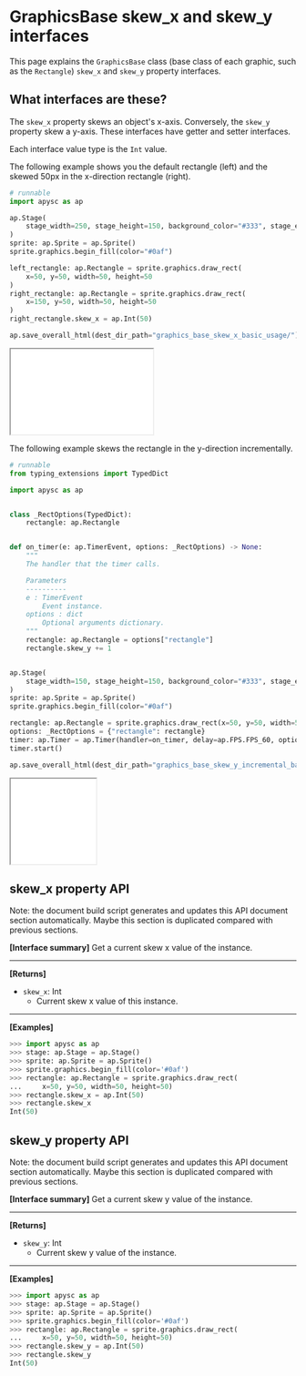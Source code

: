 # GraphicsBase skew_x and skew_y interfaces

This page explains the `GraphicsBase` class (base class of each graphic, such as the `Rectangle`) `skew_x` and `skew_y` property interfaces.

## What interfaces are these?

The `skew_x` property skews an object's x-axis. Conversely, the `skew_y` property skew a y-axis. These interfaces have getter and setter interfaces.

Each interface value type is the `Int` value.

The following example shows you the default rectangle (left) and the skewed 50px in the x-direction rectangle (right).

```py
# runnable
import apysc as ap

ap.Stage(
    stage_width=250, stage_height=150, background_color="#333", stage_elem_id="stage"
)
sprite: ap.Sprite = ap.Sprite()
sprite.graphics.begin_fill(color="#0af")

left_rectangle: ap.Rectangle = sprite.graphics.draw_rect(
    x=50, y=50, width=50, height=50
)
right_rectangle: ap.Rectangle = sprite.graphics.draw_rect(
    x=150, y=50, width=50, height=50
)
right_rectangle.skew_x = ap.Int(50)

ap.save_overall_html(dest_dir_path="graphics_base_skew_x_basic_usage/")
```

<iframe src="static/graphics_base_skew_x_basic_usage/index.html" width="250" height="150"></iframe>

The following example skews the rectangle in the y-direction incrementally.

```py
# runnable
from typing_extensions import TypedDict

import apysc as ap


class _RectOptions(TypedDict):
    rectangle: ap.Rectangle


def on_timer(e: ap.TimerEvent, options: _RectOptions) -> None:
    """
    The handler that the timer calls.

    Parameters
    ----------
    e : TimerEvent
        Event instance.
    options : dict
        Optional arguments dictionary.
    """
    rectangle: ap.Rectangle = options["rectangle"]
    rectangle.skew_y += 1


ap.Stage(
    stage_width=150, stage_height=150, background_color="#333", stage_elem_id="stage"
)
sprite: ap.Sprite = ap.Sprite()
sprite.graphics.begin_fill(color="#0af")

rectangle: ap.Rectangle = sprite.graphics.draw_rect(x=50, y=50, width=50, height=50)
options: _RectOptions = {"rectangle": rectangle}
timer: ap.Timer = ap.Timer(handler=on_timer, delay=ap.FPS.FPS_60, options=options)
timer.start()

ap.save_overall_html(dest_dir_path="graphics_base_skew_y_incremental_basic_usage/")
```

<iframe src="static/graphics_base_skew_y_incremental_basic_usage/index.html" width="150" height="150"></iframe>


## skew_x property API

<!-- Docstring: apysc._display.skew_x_interface.SkewXInterface.skew_x -->

<span class="inconspicuous-txt">Note: the document build script generates and updates this API document section automatically. Maybe this section is duplicated compared with previous sections.</span>

**[Interface summary]** Get a current skew x value of the instance.<hr>

**[Returns]**

- `skew_x`: Int
  - Current skew x value of this instance.

<hr>

**[Examples]**

```py
>>> import apysc as ap
>>> stage: ap.Stage = ap.Stage()
>>> sprite: ap.Sprite = ap.Sprite()
>>> sprite.graphics.begin_fill(color='#0af')
>>> rectangle: ap.Rectangle = sprite.graphics.draw_rect(
...     x=50, y=50, width=50, height=50)
>>> rectangle.skew_x = ap.Int(50)
>>> rectangle.skew_x
Int(50)
```

## skew_y property API

<!-- Docstring: apysc._display.skew_y_interface.SkewYInterface.skew_y -->

<span class="inconspicuous-txt">Note: the document build script generates and updates this API document section automatically. Maybe this section is duplicated compared with previous sections.</span>

**[Interface summary]** Get a current skew y value of the instance.<hr>

**[Returns]**

- `skew_y`: Int
  - Current skew y value of the instance.

<hr>

**[Examples]**

```py
>>> import apysc as ap
>>> stage: ap.Stage = ap.Stage()
>>> sprite: ap.Sprite = ap.Sprite()
>>> sprite.graphics.begin_fill(color='#0af')
>>> rectangle: ap.Rectangle = sprite.graphics.draw_rect(
...     x=50, y=50, width=50, height=50)
>>> rectangle.skew_y = ap.Int(50)
>>> rectangle.skew_y
Int(50)
```